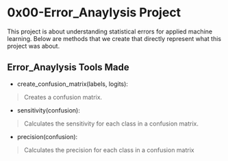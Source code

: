 # 0x00-Error_Anaylysis Project

This project is about understanding statistical errors for applied machine learning. Below are methods that we create that directly represent what this project was about.

## Error_Anaylysis Tools Made

* create_confusion_matrix(labels, logits):

> Creates a confusion matrix.

* sensitivity(confusion):

> Calculates the sensitivity for each class in a confusion matrix.

* precision(confusion):

> Calculates the precision for each class in a confusion matrix